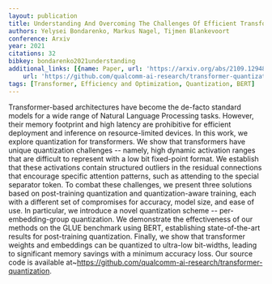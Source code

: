 ```yaml
---
layout: publication
title: Understanding And Overcoming The Challenges Of Efficient Transformer Quantization
authors: Yelysei Bondarenko, Markus Nagel, Tijmen Blankevoort
conference: Arxiv
year: 2021
citations: 32
bibkey: bondarenko2021understanding
additional_links: [{name: Paper, url: 'https://arxiv.org/abs/2109.12948'}, {name: Code,
    url: 'https://github.com/qualcomm-ai-research/transformer-quantization'}]
tags: [Transformer, Efficiency and Optimization, Quantization, BERT]
---
```

Transformer-based architectures have become the de-facto standard models for
a wide range of Natural Language Processing tasks. However, their memory
footprint and high latency are prohibitive for efficient deployment and
inference on resource-limited devices. In this work, we explore quantization
for transformers. We show that transformers have unique quantization challenges
-- namely, high dynamic activation ranges that are difficult to represent with
a low bit fixed-point format. We establish that these activations contain
structured outliers in the residual connections that encourage specific
attention patterns, such as attending to the special separator token. To combat
these challenges, we present three solutions based on post-training
quantization and quantization-aware training, each with a different set of
compromises for accuracy, model size, and ease of use. In particular, we
introduce a novel quantization scheme -- per-embedding-group quantization. We
demonstrate the effectiveness of our methods on the GLUE benchmark using BERT,
establishing state-of-the-art results for post-training quantization. Finally,
we show that transformer weights and embeddings can be quantized to ultra-low
bit-widths, leading to significant memory savings with a minimum accuracy loss.
Our source code is available
at~https://github.com/qualcomm-ai-research/transformer-quantization.